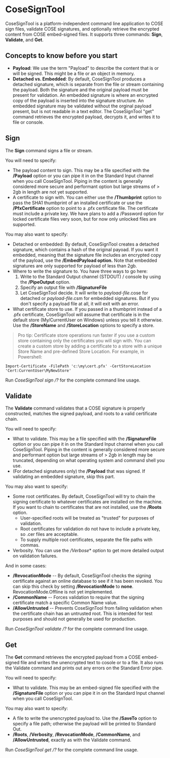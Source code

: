 # CoseSignTool
CoseSignTool is a platform-independent command line application to COSE sign files, validate COSE signatures, and optionally retrieve the encrypted content from COSE embed-signed files. 
It supports three commands: **Sign**, **Validate**, and **Get**.

## Concepts to know before you start
* **Payload**: We use the term "Payload" to describe the content that is or will be signed. This might be a file or an object in memory.
* **Detached vs. Embedded**: By default, CoseSignTool produces a detached signature, which is separate from the file or stream containing the payload. Both the signature and the original payload must be present for validation. An embedded signature is where an encrypted copy of the payload is inserted into the signature structure. An embedded signature may be validated without the orginal payload present, but is not readable in a text editor. The CoseSignTool "get" command retrieves the encrypted payload, decrypts it, and writes it to file or console.

## Sign
The **Sign** command signs a file or stream.

You will need to specify:
* The payload content to sign. This may be a file specified with the **/Payload** option or you can pipe it in on the Standard Input channel when you call CoseSignTool. Piping in the content is generally considered more secure and performant option but large streams of > 2gb in length are not yet supported.
* A certificate to sign with. You can either use the **/Thumbprint** option to pass the SHA1 thumbprint of an installed certificate or use the **/PfxCertificate** option to point to a .pfx certificate file. The certificate must include a private key. We have plans to add a /Password option for locked certificate files very soon, but for now only unlocked files are supported.

You may also want to specify:
* Detached or embedded: By default, CoseSignTool creates a detached signature, which contains a hash of the original payoad. If you want it embedded, meaning that the signature file includes an encrypted copy of the payload, use the **/EmbedPayload option.** Note that embedded signatures are only supported for payload of less than 2gb.
* Where to write the signature to. You have three ways to go here:
    1. Write to the Standard Output channel (STDOUT) / console by using the **/PipeOutput** option.
    1. Specify an output file with **/SignatureFile**
    1. Let CoseSignTool decide. It will write to *payload-file*.cose for detached or *payload-file*.csm for embedded signatures. But if you don't specify a payload file at all, it will exit with an error.
* What certificate store to use. If you passed in a thumbprint instead of a .pfx certificate, CoseSignTool will assume that certificate is in the default store (My/CurrentUser on Windows) unless you tell it otherwise. Use the **/StoreName** and **/StoreLocation** options to specify a store.
>Pro tip: Certificate store operations run faster if you use a custom store containing only the certificates you will sign with. You can create a custom store by adding a certificate to a store with a unique Store Name and pre-defined Store Location. For example, in Powershell: 
~~~
Import-Certificate -FilePath 'c:\my\cert.pfx' -CertStoreLocation 'Cert:CurrentUser\MyNewStore'
~~~

Run *CoseSignTool sign /?* for the complete command line usage.

## Validate
The **Validate** command validates that a COSE signature is properly constructed, matches the signed payload, and roots to a valid certificate chain.

You will need to specify:
* What to validate. This may be a file specified with the **/SignatureFile** option or you can pipe it in on the Standard Input channel when you call CoseSignTool. Piping in the content is generally considered more secure and performant option but large streams of > 2gb in length may be truncated, depending on what operating system and command shell you use.
* (For detached signatures only) the **/Payload** that was signed. If validating an embedded signature, skip this part.

You may also want to specify:
* Some root certificates. By default, CoseSignTool will try to chain the signing certificate to whatever certificates are installed on the machine. If you want to chain to certificates that are not installed, use the **/Roots** option.
    * User-specified roots will be treated as "trusted" for purposes of validation.
    * Root certificates for validation do not have to include a private key, so .cer files are acceptable.
    * To supply multiple root certificates, separate the file paths with commas.
* Verbosity. You can use the */Verbose** option to get more detailed output on validation failures.

And in some cases:
* **/RevocationMode** -- By default, CoseSignTool checks the signing certificate against an online database to see if it has been revoked. You can skip this check by setting **/RevocationMode** to **none**. RevocationMode.Offline is not yet implemented.
* **/CommonName** -- Forces validation to require that the signing certificate match a specific Common Name value.
* **/AllowUntrusted** -- Prevents CoseSignTool from failing validation when the certificate chain has an untrusted root. This is intended for test purposes and should not generally be used for production.

Run *CoseSignTool validate /?* for the complete command line usage.

## Get
The **Get** command retrieves the encrypted payload from a COSE embed-signed file and writes the unencrypted text to cosole or to a file. It also runs the Validate command and prints out any errors on the Standard Error pipe.

You will need to specify:
* What to validate. This may be an embed-signed file specified with the **/SignatureFile** option or you can pipe it in on the Standard Input channel when you call CoseSignTool.

You may also want to specify:
* A file to write the unencrypted payload to. Use the **/SaveTo** option to specify a file path; otherwise the payload will be printed to Standard Out.
* **/Roots**, **/Verbosity**, **/RevocationMode**, **/CommonName**, and **/AllowUntrusted**, exactly as with the Validate command.

Run *CoseSignTool get /?* for the complete command line usage.